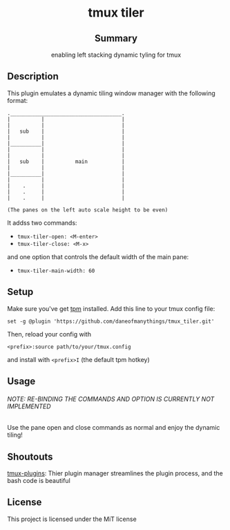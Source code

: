 <div align='center'>

# tmux tiler

## Summary

enabling left stacking dynamic tyling for tmux

</div>

## Description

This plugin emulates a dynamic tiling window manager with the following format:

```
.____________________________________.
|          |                         |
|          |                         |
|   sub    |                         |
|          |                         |
|__________|                         |
|          |                         |
|          |                         |
|   sub    |          main           |
|          |                         |
|__________|                         |
|          |                         |
|    .     |                         |
|    .     |                         |
|    .     |                         | 

(The panes on the left auto scale height to be even)
```

It addss two commands:
- `tmux-tiler-open: <M-enter>`
- `tmux-tiler-close: <M-x>`

and one option that controls the default width of the main pane:
- `tmux-tiler-main-width: 60`

## Setup

Make sure you've get [tpm](https://github.com/tmux-plugins/tpm) installed.
Add this line to your tmux config file:
```
set -g @plugin 'https://github.com/daneofmanythings/tmux_tiler.git'
```

Then, reload your config with
```
<prefix>:source path/to/your/tmux.config
```
and install with `<prefix>I` (the default tpm hotkey)

## Usage

###### NOTE: RE-BINDING THE COMMANDS AND OPTION IS CURRENTLY NOT IMPLEMENTED

Use the pane open and close commands as normal and enjoy the dynamic tiling!


## Shoutouts

[tmux-plugins](https://github.com/tmux-plugins): Thier plugin manager streamlines the plugin process, and the bash code is beautiful 

## License

This project is licensed under the MiT license
